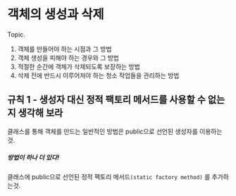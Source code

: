 # 객체의 생성과 삭제

Topic.
1. 객체를 만들어야 하는 시점과 그 방법
2. 객체 생성을 피해야 하는 경우와 그 방법
3. 적절한 순간에 객체가 삭제되도록 보장하는 방법
4. 삭제 전에 반드시 이루어져야 하는 청소 작업들을 관리하는 방법

## 규칙 1 - 생성자 대신 정적 팩토리 메서드를 사용할 수 없는지 생각해 보라
클래스를 통해 객체를 만드는 일반적인 방법은 public으로 선언된 생성자를 이용하는것.
##### 방법이 하나 더 있다!
클래스에 public으로 선언된 정적 팩토리 메서드`(static factory method)` 를 추가하는것.
